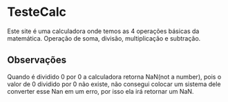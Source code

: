 # TesteCalc

Este site é uma calculadora onde temos as 4 operações básicas da matemática. Operação de soma, divisão, multiplicação e subtração.

## Observações 

Quando é dividido 0 por 0 a calculadora retorna NaN(not a number), pois o valor de 0 dividido por 0 não existe, não consegui colocar um sistema dele converter esse Nan em um erro, por isso ela irá retornar um NaN.
